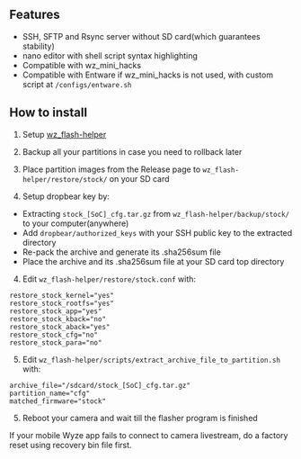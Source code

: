 ## Features

- SSH, SFTP and Rsync server without SD card(which guarantees stability)
- nano editor with shell script syntax highlighting
- Compatible with wz_mini_hacks
- Compatible with Entware if wz_mini_hacks is not used, with custom script at `/configs/entware.sh`
 
## How to install

1. Setup [wz_flash-helper](https://github.com/archandanime/wz_flash-helper/)

2. Backup all your partitions in case you need to rollback later

3. Place partition images from the Release page to `wz_flash-helper/restore/stock/` on your SD card

6. Setup dropbear key by:
- Extracting `stock_[SoC]_cfg.tar.gz` from `wz_flash-helper/backup/stock/` to your computer(anywhere)
- Add `dropbear/authorized_keys` with your SSH public key to the extracted directory
- Re-pack the archive and generate its .sha256sum file
- Place the archive and its .sha256sum file at your SD card top directory

4. Edit `wz_flash-helper/restore/stock.conf` with:

```
restore_stock_kernel="yes"
restore_stock_rootfs="yes"
restore_stock_app="yes"
restore_stock_kback="no"
restore_stock_aback="yes"
restore_stock_cfg="no"
restore_stock_para="no"
```
5. Edit `wz_flash-helper/scripts/extract_archive_file_to_partition.sh` with:

```
archive_file="/sdcard/stock_[SoC]_cfg.tar.gz"
partition_name="cfg"
matched_firmware="stock"
```

5. Reboot your camera and wait till the flasher program is finished

If your mobile Wyze app fails to connect to camera livestream, do a factory reset using recovery bin file first.
